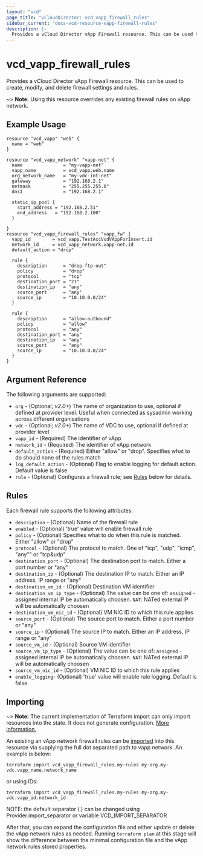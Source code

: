 ```yaml
---
layout: "vcd"
page_title: "vCloudDirector: vcd_vapp_firewall_rules"
sidebar_current: "docs-vcd-resource-vapp-firewall-rules"
description: |-
  Provides a vCloud Director vApp Firewall resource. This can be used to create, modify, and delete firewall settings and rules.
---
```


# vcd\_vapp\_firewall\_rules

Provides a vCloud Director vApp Firewall resource. This can be used to create,
modify, and delete firewall settings and rules.

~> **Note:** Using this resource overrides any existing firewall rules on vApp network.

## Example Usage

```hcl
resource "vcd_vapp" "web" {
  name = "web"
}
​
resource "vcd_vapp_network" "vapp-net" {
  name               = "my-vapp-net"
  vapp_name          = vcd_vapp.web.name
  org_network_name   = "my-vdc-int-net"
  gateway            = "192.168.2.1"
  netmask            = "255.255.255.0"
  dns1               = "192.168.2.1"
​
  static_ip_pool {
    start_address = "192.168.2.51"
    end_address   = "192.168.2.100"
  }
​
}
resource "vcd_vapp_firewall_rules" "vapp_fw" {
  vapp_id        = vcd_vapp.TestAccVcdVAppForInsert.id
  network_id     = vcd_vapp_network.vapp-net.id
  default_action = "drop"

  rule {
    description      = "drop-ftp-out"
    policy           = "drop"
    protocol         = "tcp"
    destination_port = "21"
    destination_ip   = "any"
    source_port      = "any"
    source_ip        = "10.10.0.0/24"
  }

  rule {
    description      = "allow-outbound"
    policy           = "allow"
    protocol         = "any"
    destination_port = "any"
    destination_ip   = "any"
    source_port      = "any"
    source_ip        = "10.10.0.0/24"
  }
}
```

## Argument Reference

The following arguments are supported:

* `org` - (Optional; *v2.0+*) The name of organization to use, optional if defined at provider level. Useful when connected as sysadmin working across different organisations
* `vdc` - (Optional; *v2.0+*) The name of VDC to use, optional if defined at provider level
* `vapp_id` - (Required) The identifier of vApp
* `network_id` - (Required) The identifier of vApp network
* `default_action` - (Required) Either "allow" or "drop". Specifies what to do should none of the rules match
* `log_default_action` - (Optional) Flag to enable logging for default action. Default value is false
* `rule` - (Optional) Configures a firewall rule; see [Rules](#rules) below for details.

<a id="rules"></a>
## Rules

Each firewall rule supports the following attributes:

* `description` - (Optional) Name of the firewall rule
* `enabled` - (Optional) 'true' value will enable firewall rule
* `policy` - (Optional) Specifies what to do when this rule is matched. Either "allow" or "drop"
* `protocol` - (Optional) The protocol to match. One of "tcp", "udp", "icmp", "any"" or "tcp&udp"
* `destination_port` - (Optional) The destination port to match. Either a port number or "any"
* `destination_ip` - (Optional) The destination IP to match. Either an IP address, IP range or "any"
* `destination_vm_id` - (Optional) Destination VM identifier
* `destination_vm_ip_type` - (Optional) The value can be one of: `assigned` - assigned internal IP be automatically choosen. `NAT`: NATed external IP will be automatically choosen
* `destination_vm_nic_id` - (Optional) VM NIC ID to which this rule applies
* `source_port` - (Optional) The source port to match. Either a port number or "any"
* `source_ip` - (Optional) The source IP to match. Either an IP address, IP range or "any"
* `source_vm_id` - (Optional) Source VM identifier
* `source_vm_ip_type` - (Optional) The value can be one of: `assigned` - assigned internal IP be automatically choosen. `NAT`: NATed external IP will be automatically choosen
* `source_vm_nic_id` - (Optional) VM NIC ID to which this rule applies
* `enable_logging`- (Optional) 'true' value will enable rule logging. Default is false

## Importing

~> **Note:** The current implementation of Terraform import can only import resources into the state.
It does not generate configuration. [More information.](https://www.terraform.io/docs/import/)

An existing an vApp network firewall rules can be [imported][docs-import] into this resource
via supplying the full dot separated path to vapp network. An example is
below:

```
terraform import vcd_vapp_firewall_rules.my-rules my-org.my-vdc.vapp_name.network_name
```
or using IDs:
```
terraform import vcd_vapp_firewall_rules.my-rules my-org.my-vdc.vapp_id.network_id
```

NOTE: the default separator (.) can be changed using Provider.import_separator or variable VCD_IMPORT_SEPARATOR

[docs-import]:https://www.terraform.io/docs/import/

After that, you can expand the configuration file and either update or delete the vApp network rules as needed. Running `terraform plan`
at this stage will show the difference between the minimal configuration file and the vApp network rules stored properties.
